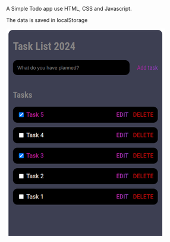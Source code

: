 A Simple Todo app use HTML, CSS and Javascript.

The data is saved in localStorage

![Simple Todo App](./todo-app.png)